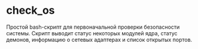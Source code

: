 # check_os
Простой bash-скрипт для первоначальной проверки безопасности системы. Скрипт выводит статус некоторых модулей ядра, статус демонов, информацию о сетевых адаптерах и список открытых портов.
